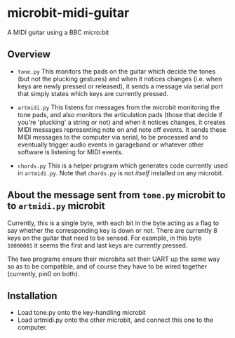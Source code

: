 # microbit-midi-guitar
A MIDI guitar using a BBC micro:bit

## Overview

* `tone.py` This monitors the pads on the guitar which decide the tones (but not the plucking gestures) and when it notices changes (i.e. when keys are newly pressed or released), it sends a message via serial port that simply states which keys are currently pressed.

* `artmidi.py` This listens for messages from the microbit monitoring the tone pads, and also monitors the articulation pads (those that decide if you're 'plucking' a string or not) and when it notices changes, it creates MIDI messages representing note on and note off events.  It sends these MIDI messages to the computer via serial, to be processed and to eventually trigger audio events in garageband or whatever other software is listening for MIDI events.

* `chords.py` This is a helper program which generates code currently used in `artmidi.py`.  Note that `chords.py` is not _itself_ installed on any microbit.

## About the message sent from `tone.py` microbit to to `artmidi.py` microbit

Currently, this is a single byte, with each bit in the byte acting as a flag to say whether the corresponding key is down or not.  There are currently 8 keys on the guitar that need to be sensed.  For example, in this byte `10000001` it seems the first and last keys are currently pressed.  

The two programs ensure their microbits set their UART up the same way so as to be compatible, and of course they have to be wired together (currently, pin0 on both).

## Installation

* Load tone.py onto the key-handling microbit
* Load artmidi.py onto the other microbit, and connect this one to the computer.

